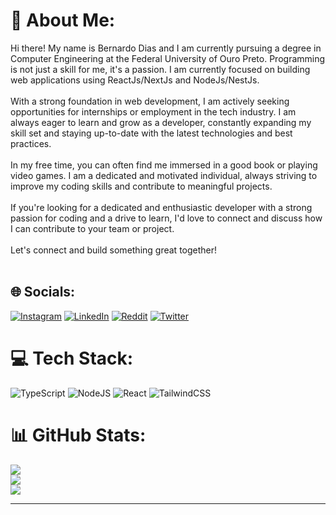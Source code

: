 # 💫 About Me:
Hi there! My name is Bernardo Dias and I am currently pursuing a degree in Computer Engineering at the Federal University of Ouro Preto. Programming is not just a skill for me, it's a passion. I am currently focused on building web applications using ReactJs/NextJs and NodeJs/NestJs.<br><br>With a strong foundation in web development, I am actively seeking opportunities for internships or employment in the tech industry. I am always eager to learn and grow as a developer, constantly expanding my skill set and staying up-to-date with the latest technologies and best practices.<br><br>In my free time, you can often find me immersed in a good book or playing video games. I am a dedicated and motivated individual, always striving to improve my coding skills and contribute to meaningful projects.<br><br>If you're looking for a dedicated and enthusiastic developer with a strong passion for coding and a drive to learn, I'd love to connect and discuss how I can contribute to your team or project.<br><br>Let's connect and build something great together!<br><br>


## 🌐 Socials:
[![Instagram](https://img.shields.io/badge/Instagram-%23E4405F.svg?logo=Instagram&logoColor=white)](https://instagram.com/@ber_lucas) [![LinkedIn](https://img.shields.io/badge/LinkedIn-%230077B5.svg?logo=linkedin&logoColor=white)](https://linkedin.com/in/ber-lucas) [![Reddit](https://img.shields.io/badge/Reddit-%23FF4500.svg?logo=Reddit&logoColor=white)](https://reddit.com/user/ber_lucasz) [![Twitter](https://img.shields.io/badge/Twitter-%231DA1F2.svg?logo=Twitter&logoColor=white)](https://twitter.com/@odranstorm) 

# 💻 Tech Stack:
![TypeScript](https://img.shields.io/badge/typescript-%23007ACC.svg?style=for-the-badge&logo=typescript&logoColor=white) ![NodeJS](https://img.shields.io/badge/node.js-6DA55F?style=for-the-badge&logo=node.js&logoColor=white) ![React](https://img.shields.io/badge/react-%2320232a.svg?style=for-the-badge&logo=react&logoColor=%2361DAFB) ![TailwindCSS](https://img.shields.io/badge/tailwindcss-%2338B2AC.svg?style=for-the-badge&logo=tailwind-css&logoColor=white)
# 📊 GitHub Stats:
![](https://github-readme-stats.vercel.app/api?username=ber-lucas&theme=dark&hide_border=false&include_all_commits=true&count_private=true)<br/>
![](https://github-readme-streak-stats.herokuapp.com/?user=ber-lucas&theme=dark&hide_border=false)<br/>
![](https://github-readme-stats.vercel.app/api/top-langs/?username=ber-lucas&theme=dark&hide_border=false&include_all_commits=true&count_private=true&layout=compact)

---

